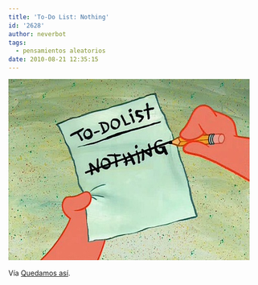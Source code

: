 ```yaml
---
title: 'To-Do List: Nothing'
id: '2628'
author: neverbot
tags:
  - pensamientos aleatorios
date: 2010-08-21 12:35:15
---
```


![201008211234.jpg](./to-do-list-nothing/201008211234.jpg)

Vía [Quedamos así](http://alexliam.tumblr.com/post/92244228/via-fluzo).